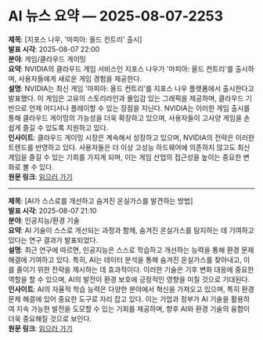 # AI 뉴스 요약 — 2025-08-07-2253

**제목**: [지포스 나우, '마피아: 올드 컨트리' 출시]  
**발표 시각**: 2025-08-07 22:00  
**분야**: 게임/클라우드 게이밍  
**요약**: NVIDIA의 클라우드 게임 서비스인 지포스 나우가 '마피아: 올드 컨트리'를 출시하며, 사용자들에게 새로운 게임 경험을 제공한다.  
**설명**: NVIDIA는 최신 게임 '마피아: 올드 컨트리'를 지포스 나우 플랫폼에서 출시한다고 발표했다. 이 게임은 고유의 스토리라인과 몰입감 있는 그래픽을 제공하며, 클라우드 기반으로 언제 어디서나 플레이할 수 있는 장점을 지닌다. NVIDIA는 이러한 게임 출시를 통해 클라우드 게이밍의 가능성을 더욱 확장하고 있으며, 사용자들이 고사양 게임을 손쉽게 즐길 수 있도록 지원하고 있다.  
**인사이트**: 클라우드 게이밍 시장은 계속해서 성장하고 있으며, NVIDIA의 전략은 이러한 트렌드를 반영하고 있다. 사용자들은 더 이상 고성능 하드웨어에 의존하지 않고도 최신 게임을 즐길 수 있는 기회를 가지게 되며, 이는 게임 산업의 접근성을 높이는 중요한 변화로 볼 수 있다.  
**원문 링크**: [읽으러 가기](https://blogs.nvidia.com/blog/geforce-now-thursday-mafia-the-old-country/)

---

**제목**: [AI가 스스로를 개선하고 숨겨진 온실가스를 발견하는 방법]  
**발표 시각**: 2025-08-07 21:10  
**분야**: 인공지능/환경 기술  
**요약**: AI 기술이 스스로 개선되는 과정과 함께, 숨겨진 온실가스를 탐지하는 데 기여하고 있다는 연구 결과가 발표되었다.  
**설명**: 최근 연구에 따르면, 인공지능은 스스로 학습하고 개선하는 능력을 통해 환경 문제 해결에 기여하고 있다. 특히, AI는 데이터 분석을 통해 숨겨진 온실가스를 찾아내고, 이를 줄이기 위한 전략을 제시하는 데 효과적이다. 이러한 기술은 기후 변화 대응에 중요한 역할을 할 수 있으며, AI의 발전이 환경 보호에 긍정적인 영향을 미칠 것으로 기대된다.  
**인사이트**: AI의 자율적 학습 능력은 다양한 분야에서 혁신을 가져오고 있으며, 특히 환경 문제 해결에 있어 중요한 도구로 자리 잡고 있다. 이는 기업과 정부가 AI 기술을 활용하여 지속 가능한 발전을 도모할 수 있는 기회를 제공하며, 향후 AI와 환경 기술의 융합이 더욱 중요해질 것으로 보인다.  
**원문 링크**: [읽으러 가기](https://www.technologyreview.com/2025/08/07/1121303/the-download-how-ai-is-improving-itself-and-hidden-greenhouse-gases/)